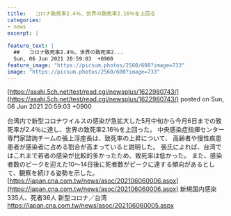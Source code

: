 ```yaml
---
title:   コロナ致死率2.4％、世界の致死率2.16％を上回る  
categories:
- news
excerpt: |
  
feature_text: |
  ##   コロナ致死率2.4％、世界の致死率2...
  Sun, 06 Jun 2021 20:59:03  +0900
feature_image: "https://picsum.photos/2560/600?image=733"
image: "https://picsum.photos/2560/600?image=733"
---
```


[https://asahi.5ch.net/test/read.cgi/newsplus/1622980743/](https://asahi.5ch.net/test/read.cgi/newsplus/1622980743/)
posted on Sun, 06 Jun 2021 20:59:03  +0900

<!--more-->

台湾内で新型コロナウイルスの感染が急拡大した5月中旬から今月6日までの致死率が2.4％に達し、世界の致死率2.16％を上回った。 中央感染症指揮センター専門家諮詢チームの張上淳座長は、致死率の上昇について、 高齢者や慢性疾患患者が感染者に占める割合が高まっていると説明した。 張氏によれば、台湾ではこれまで若者の感染が比較的多かったため、致死率は低かった。 また、感染者数のピークを迎えた10〜14日後に死者数がピークに達する傾向があるとして、観察を続ける姿勢を示した。 [https://japan.cna.com.tw/news/asoc/202106060006.aspx](https://japan.cna.com.tw/news/asoc/202106060006.aspx) 新規国内感染335人、死者36人 新型コロナ／台湾 https://japan.cna.com.tw/news/asoc/202106060005.aspx
